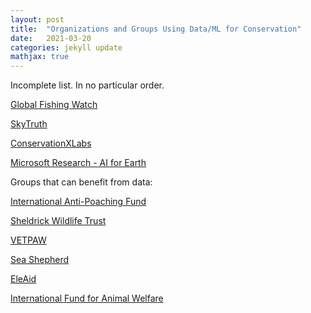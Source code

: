 ```yaml
---
layout: post
title:  "Organizations and Groups Using Data/ML for Conservation"
date:   2021-03-20
categories: jekyll update
mathjax: true
---
```


Incomplete list. In no particular order.

[Global Fishing Watch](https://globalfishingwatch.org)

[SkyTruth](https://skytruth.org/)

[ConservationXLabs](https://conservationxlabs.com)

[Microsoft Research - AI for Earth](https://www.microsoft.com/en-us/ai/ai-for-earth)


Groups that can benefit from data:

[International Anti-Poaching Fund](https://www.iapf.org/)

[Sheldrick Wildlife Trust](https://www.sheldrickwildlifetrust.org/projects/anti-poaching)

[VETPAW](https://vetpaw.org/)

[Sea Shepherd](https://seashepherd.org/)

[EleAid](http://www.eleaid.com/)

[International Fund for Animal Welfare](https://www.ifaw.org/)






